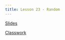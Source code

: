 ```yaml
---
title: Lesson 23 - Random
---
```


[Slides](https://github.com/novillo-cs/apcsa_material/blob/main/lessons/23_java_random.pdf)

[Classwork](https://novillo-cs.github.io/apcsa/classwork/24_cw_random/)

